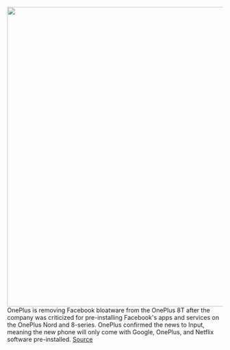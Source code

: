 <img src='https://cdn.vox-cdn.com/thumbor/HpWx4j8S4gD_T-tdb9gB-EfTM6k=/0x0:2040x1360/1200x800/filters:focal(857x517:1183x843)/cdn.vox-cdn.com/uploads/chorus_image/image/67635385/bfarsace_201005_4229_0003.0.0.jpg' width='700px' /><br/>
OnePlus is removing Facebook bloatware from the OnePlus 8T after the company was criticized for pre-installing Facebook's apps and services on the OnePlus Nord and 8-series. OnePlus confirmed the news to Input, meaning the new phone will only come with Google, OnePlus, and Netflix software pre-installed.
<a href='https://www.theverge.com/2020/10/15/21517351/oneplus-8t-facebook-bloatware-apps-and-services-installer-netflix-google-play-services'> Source <a/>